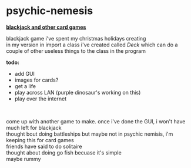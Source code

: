 psychic-nemesis
===============

<b><u>blackjack and other card games</u></b>

<p>blackjack game i've spent my christmas holidays creating<br/>
in my version in import a class i've created called <i>Deck</i> which can do a couple of other useless things to the class in the program</p>

<b>todo:</b>
<ul>
<li>add GUI</li>
<li>images for cards?</li>
<li>get a life</li>
<li>play across LAN (purple dinosaur's working on this)</li>
<li> play over the internet </li> 
</ul>
<br/>
<p>come up with another game to make. once i've done the GUI, i won't have much left for blackjack<br/>
thought bout doing battleships but maybe not in psychic nemisis, i'm keeping this for card games<br/>
friends have said to do solitaire <br/>
thought about doing go fish becuase it's simple <br/>
maybe rummy <br/>

